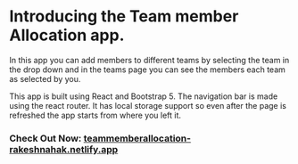 # Introducing the Team member Allocation app.

In this app you can add members to different teams by selecting the team in the drop down and in the teams page you can see the members each team as selected by you.

This app is built using React and Bootstrap 5. The navigation bar is made using the react router. It has local storage support so even after the page is refreshed the app starts from where you left it.  

### Check Out Now: [teammemberallocation-rakeshnahak.netlify.app](https://teammemberallocation-rakeshnahak.netlify.app/)
